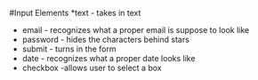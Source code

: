 #Input Elements
*text - takes in text
* email - recognizes what a proper email is suppose to look like
* password - hides the characters behind stars
* submit - turns in the form
* date - recognizes what a proper date looks like
* checkbox -allows user to select a box